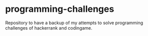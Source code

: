 # programming-challenges

Repository to have a backup of my attempts to solve programming challenges of hackerrank and codingame.
